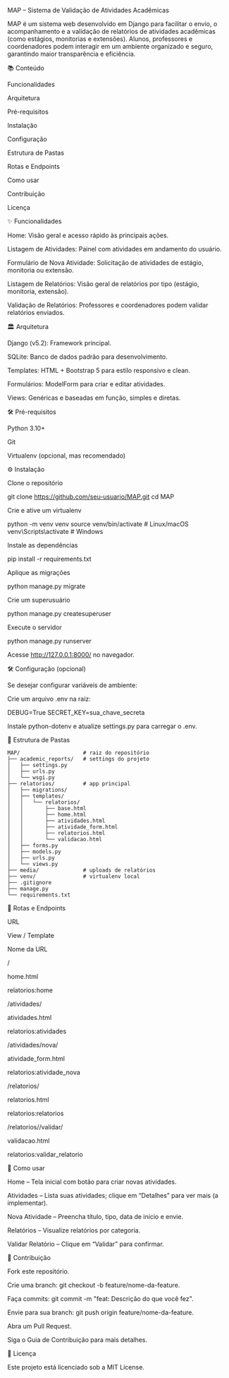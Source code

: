 MAP – Sistema de Validação de Atividades Acadêmicas

  

MAP é um sistema web desenvolvido em Django para facilitar o envio, o acompanhamento e a validação de relatórios de atividades acadêmicas (como estágios, monitorias e extensões). Alunos, professores e coordenadores podem interagir em um ambiente organizado e seguro, garantindo maior transparência e eficiência.

📚 Conteúdo

Funcionalidades

Arquitetura

Pré-requisitos

Instalação

Configuração

Estrutura de Pastas

Rotas e Endpoints

Como usar

Contribuição

Licença

✨ Funcionalidades

Home: Visão geral e acesso rápido às principais ações.

Listagem de Atividades: Painel com atividades em andamento do usuário.

Formulário de Nova Atividade: Solicitação de atividades de estágio, monitoria ou extensão.

Listagem de Relatórios: Visão geral de relatórios por tipo (estágio, monitoria, extensão).

Validação de Relatórios: Professores e coordenadores podem validar relatórios enviados.

🏛️ Arquitetura

Django (v5.2): Framework principal.

SQLite: Banco de dados padrão para desenvolvimento.

Templates: HTML + Bootstrap 5 para estilo responsivo e clean.

Formulários: ModelForm para criar e editar atividades.

Views: Genéricas e baseadas em função, simples e diretas.

🛠️ Pré-requisitos

Python 3.10+

Git

Virtualenv (opcional, mas recomendado)

⚙️ Instalação

Clone o repositório

git clone https://github.com/seu-usuario/MAP.git
cd MAP

Crie e ative um virtualenv

python -m venv venv
source venv/bin/activate   # Linux/macOS
venv\Scripts\activate    # Windows

Instale as dependências

pip install -r requirements.txt

Aplique as migrações

python manage.py migrate

Crie um superusuário

python manage.py createsuperuser

Execute o servidor

python manage.py runserver

Acesse http://127.0.0.1:8000/ no navegador.

🛠️ Configuração (opcional)

Se desejar configurar variáveis de ambiente:

Crie um arquivo .env na raiz:

DEBUG=True
SECRET_KEY=sua_chave_secreta

Instale python-dotenv e atualize settings.py para carregar o .env.

📂 Estrutura de Pastas
````
MAP/                    # raiz do repositório
├── academic_reports/   # settings do projeto
│   ├── settings.py
│   ├── urls.py
│   └── wsgi.py
├── relatorios/         # app principal
│   ├── migrations/
│   ├── templates/
│   │   └── relatorios/
│   │       ├── base.html
│   │       ├── home.html
│   │       ├── atividades.html
│   │       ├── atividade_form.html
│   │       ├── relatorios.html
│   │       └── validacao.html
│   ├── forms.py
│   ├── models.py
│   ├── urls.py
│   └── views.py
├── media/              # uploads de relatórios
├── venv/               # virtualenv local
├── .gitignore
├── manage.py
└── requirements.txt
````

🔗 Rotas e Endpoints

URL

View / Template

Nome da URL

/

home.html

relatorios:home

/atividades/

atividades.html

relatorios:atividades

/atividades/nova/

atividade_form.html

relatorios:atividade_nova

/relatorios/

relatorios.html

relatorios:relatorios

/relatorios/<id>/validar/

validacao.html

relatorios:validar_relatorio

🚀 Como usar

Home – Tela inicial com botão para criar novas atividades.

Atividades – Lista suas atividades; clique em “Detalhes” para ver mais (a implementar).

Nova Atividade – Preencha título, tipo, data de início e envie.

Relatórios – Visualize relatórios por categoria.

Validar Relatório – Clique em “Validar” para confirmar.

🤝 Contribuição

Fork este repositório.

Crie uma branch: git checkout -b feature/nome-da-feature.

Faça commits: git commit -m "feat: Descrição do que você fez".

Envie para sua branch: git push origin feature/nome-da-feature.

Abra um Pull Request.

Siga o Guia de Contribuição para mais detalhes.

📝 Licença

Este projeto está licenciado sob a MIT License.

